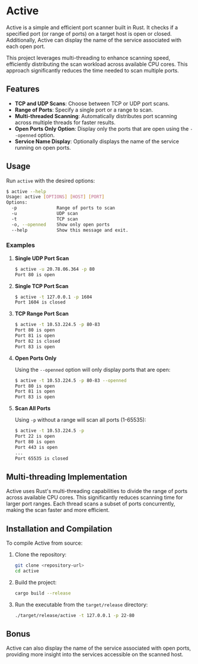# Active

Active is a simple and efficient port scanner built in Rust. It checks if a specified port (or range of ports) on a target host is open or closed. Additionally, Active can display the name of the service associated with each open port.

This project leverages multi-threading to enhance scanning speed, efficiently distributing the scan workload across available CPU cores. This approach significantly reduces the time needed to scan multiple ports.

## Features
- **TCP and UDP Scans**: Choose between TCP or UDP port scans.
- **Range of Ports**: Specify a single port or a range to scan.
- **Multi-threaded Scanning**: Automatically distributes port scanning across multiple threads for faster results.
- **Open Ports Only Option**: Display only the ports that are open using the `--openned` option.
- **Service Name Display**: Optionally displays the name of the service running on open ports.

## Usage
Run `active` with the desired options:

```bash
$ active --help
Usage: active [OPTIONS] [HOST] [PORT]
Options:
  -p               Range of ports to scan
  -u               UDP scan
  -t               TCP scan
  -o, --openned    Show only open ports
  --help           Show this message and exit.
```
### Examples

1. **Single UDP Port Scan**

    ```bash
    $ active -u 20.78.06.364 -p 80
    Port 80 is open
    ```

2. **Single TCP Port Scan**

    ```bash
    $ active -t 127.0.0.1 -p 1604
    Port 1604 is closed
    ```

3. **TCP Range Port Scan**

    ```bash
    $ active -t 10.53.224.5 -p 80-83
    Port 80 is open
    Port 81 is open
    Port 82 is closed
    Port 83 is open
    ```

4. **Open Ports Only**

    Using the `--openned` option will only display ports that are open:

    ```bash
    $ active -t 10.53.224.5 -p 80-83 --openned
    Port 80 is open
    Port 81 is open
    Port 83 is open
    ```
5. **Scan All Ports**

    Using `-p` without a range will scan all ports (1-65535):

    ```bash
    $ active -t 10.53.224.5 -p
    Port 22 is open
    Port 80 is open
    Port 443 is open
    ...
    Port 65535 is closed
    ```

## Multi-threading Implementation

Active uses Rust's multi-threading capabilities to divide the range of ports across available CPU cores. This significantly reduces scanning time for larger port ranges. Each thread scans a subset of ports concurrently, making the scan faster and more efficient.

## Installation and Compilation

To compile Active from source:

1. Clone the repository:
    ```bash
    git clone <repository-url>
    cd active
    ```

2. Build the project:
    ```bash
    cargo build --release
    ```

3. Run the executable from the `target/release` directory:
    ```bash
    ./target/release/active -t 127.0.0.1 -p 22-80
    ```

## Bonus

Active can also display the name of the service associated with open ports, providing more insight into the services accessible on the scanned host.
